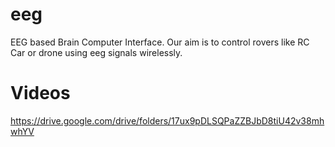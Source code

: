 # eeg
EEG based Brain Computer Interface. Our aim is to control rovers like RC Car or drone using eeg signals wirelessly.

# Videos
https://drive.google.com/drive/folders/17ux9pDLSQPaZZBJbD8tiU42v38mhwhYV
